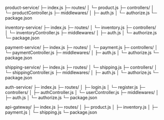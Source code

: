 product-service/
├─ index.js
├─ routes/
│   └─ product.js
├─ controllers/
│   └─ productController.js
├─ middlewares/
│   ├─ auth.js
│   └─ authorize.js
└─ package.json

inventory-service/
├─ index.js
├─ routes/
│   └─ inventory.js
├─ controllers/
│   └─ inventoryController.js
├─ middlewares/
│   ├─ auth.js
│   └─ authorize.js
└─ package.json

payment-service/
├─ index.js
├─ routes/
│   └─ payment.js
├─ controllers/
│   └─ paymentController.js
├─ middlewares/
│   ├─ auth.js
│   └─ authorize.js
└─ package.json

shipping-service/
├─ index.js
├─ routes/
│   └─ shipping.js
├─ controllers/
│   └─ shippingController.js
├─ middlewares/
│   ├─ auth.js
│   └─ authorize.js
└─ package.json

auth-service/
├─ index.js
├─ routes/
│   ├─ login.js
│   └─ register.js
├─ controllers/
│   ├─ authController.js
│   └─ userController.js
├─ middlewares/
│   ├─ auth.js
│   └─ authorize.js
└─ package.json

api-gateway/
├─ index.js
├─ routes/
│   ├─ product.js
│   ├─ inventory.js
│   ├─ payment.js
│   └─ shipping.js
└─ package.json


